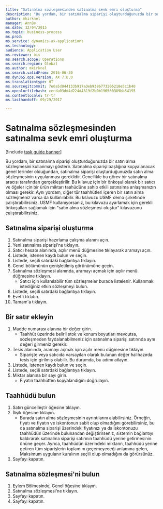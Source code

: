 ```yaml
--- 
title: "Satınalma sözleşmesinden satınalma sevk emri oluşturma"
description: "Bu yordam, bir satınalma siparişi oluşturduğunuzda bir satın alma sözleşmesini kullanmayı gösterir."
author: mkirknel
manager: AnnBe
ms.date: 12/04/2015
ms.topic: business-process
ms.prod: 
ms.service: dynamics-ax-applications
ms.technology: 
audience: Application User
ms.reviewer: bis
ms.search.scope: Operations
ms.search.region: Global
ms.author: mkirknel
ms.search.validFrom: 2016-06-30
ms.dyn365.ops.version: AX 7.0.0
ms.translationtype: HT
ms.sourcegitcommit: 7e0a5d044133b917a3eb9386773205218e5c1b40
ms.openlocfilehash: cecda03dd4d224d4319f2b0b196560389bb54195
ms.contentlocale: tr-tr
ms.lasthandoff: 09/29/2017

---
```

# <a name="create-a-purchase-release-order-from-a-purchase-agreement"></a>Satınalma sözleşmesinden satınalma sevk emri oluşturma

[!include [task guide banner](../../includes/task-guide-banner.md)]

Bu yordam, bir satınalma siparişi oluşturduğunuzda bir satın alma sözleşmesini kullanmayı gösterir. Satınalma siparişi başlığına kopyalanacak genel terimler olduğundan, satınalma siparişi oluşturduğunuzda satın alma sözleşmesinin uygulanması gereklidir. Genellikle bu görev bir satınalma aracısı tarafından gerçekleştirilir. Bu kılavuz için bir önkoşul olarak bir satıcı ve öğeler için bir ürün miktarı taahüdüne sahip etkili satınalma anlaşmanızın olması gerekir. Aynı yordam, diğer tür taahhütleri içeren bir satın alma sözleşmeniz varsa da kullanılabilir. Bu kılavuzu USMF demo şirketinde çalıştırabilirsiniz. USMF kullanıyorsanız, bu kılavuzu ayarlamak için gerekli önkoşulları sağlamak için "satın alma sözleşmesi oluştur" kılavuzunu çalıştırabilirsiniz.


## <a name="create-a-purchase-order"></a>Satınalma siparişi oluşturma
1. Satınalma siparişi hazırlama çalışma alanını açın.
2. Yeni satınalma siparişi'ne tıklayın.
3. Satıcı hesabı alanında, açılır menü düğmesine tıklayarak aramayı açın.
4. Listede, istenen kaydı bulun ve seçin.
5. Listede, seçili satırdaki bağlantıya tıklayın.
6. Genel bölümünün genişletilmiş görünümüne geçin.
7. Satınalma sözleşmesi alanında, aramayı açmak için açılır menü düğmesine tıklayın.
    * Satıcı için kullanılabilir tüm sözleşmeler burada listelenir. Kullanmak istediğiniz etkin sözleşmeyi bulun.  
8. Listede, seçili satırdaki bağlantıya tıklayın.
9. Evet'i tıklatın.
10. Tamam'a tıklayın.

## <a name="add-a-line"></a>Bir satır ekleyin
1. Madde numarası alanına bir değer girin.
    * Taahhüt üzerinde belirli stok ve konum boyutları mevcutsa, sözleşmeden faydalanabilmeniz için satınalma siparişi satırında aynı değeri girmeniz gerekir.  
2. Tesis alanında, aramayı açmak için açılır menü düğmesine tıklayın.
    * Siparişte veya satıcıda varsayılan olarak bulunan değer halihazırda tesis için girilmiş olabilir. Bu durumda, bu adımı atlayın.  
3. Listede, istenen kaydı bulun ve seçin.
4. Listede, seçili satırdaki bağlantıya tıklayın.
5. Miktar alanına bir sayı girin.
    * Fiyatın taahhütten kopyalandığını doğrulayın.  

## <a name="look-up-the-commitment"></a>Taahhüdü bulun
1. Satırı güncelleştir öğesine tıklayın.
2. İlişik öğesine tıklayın.
    * Burada satın alma sözleşmesinin ayrıntılarını alabilirsiniz. Örneğin, fiyatı ve fiyatın ve iskontonun sabit olup olmadığını görebilirsiniz, bu da satınalma siparişi üzerindeki fiyatınızı ya da iskontonuzu taahhüdün üzerinde bulunandan değiştirirseniz, sistemin bağlantıyı kaldırarak satınalma siparişi satırının taahhüdü yerine getirmesinin önüne geçer. Ayrıca, taahhüdün üzerindeki miktarın, taahhüdü yerine getiren tüm siparişlerin toplamını geçemeyeceği anlamına gelen, Maksimum uygulanır kuralının seçili olup olmadığını da görürsünüz.  
3. Sayfayı kapatın.

## <a name="look-up-the-purchase-agreement"></a>Satınalma sözleşmesi'ni bulun
1. Eylem Bölmesinde, Genel öğesine tıklayın.
2. Satınalma sözleşmesi'ne tıklayın.
3. Sayfayı kapatın.
4. Sayfayı kapatın.



